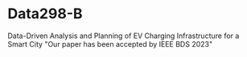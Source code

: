 # Data298-B
Data-Driven Analysis and Planning of EV Charging Infrastructure for a Smart City
"Our paper has been accepted by IEEE BDS 2023"